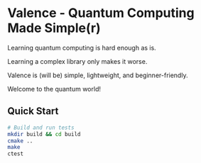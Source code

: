 # Valence - Quantum Computing Made Simple(r)

Learning quantum computing is hard enough as is.

Learning a complex library only makes it worse.

Valence is (will be) simple, lightweight, and beginner-friendly.

Welcome to the quantum world!


## Quick Start

```bash
# Build and run tests
mkdir build && cd build
cmake ..
make
ctest
```
